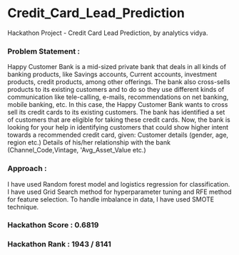 # Credit_Card_Lead_Prediction
Hackathon Project - Credit Card Lead Prediction, by analytics vidya.
### Problem Statement :

Happy Customer Bank is a mid-sized private bank that deals in all kinds of banking products, like Savings accounts, Current accounts, investment products, credit products, among other offerings. The bank also cross-sells products to its existing customers and to do so they use different kinds of communication like tele-calling, e-mails, recommendations on net banking, mobile banking, etc. In this case, the Happy Customer Bank wants to cross sell its credit cards to its existing customers. The bank has identified a set of customers that are eligible for taking these credit cards. Now, the bank is looking for your help in identifying customers that could show higher intent towards a recommended credit card, given: Customer details (gender, age, region etc.) Details of his/her relationship with the bank (Channel_Code,Vintage, 'Avg_Asset_Value etc.)

### Approach :
I have used Random forest model and logistics regression for classification. I have used Grid Search method for hyperparameter tuning and RFE method for feature selection. To handle imbalance in data, I have used SMOTE technique.

### Hackathon Score : 0.6819
### Hackathon Rank : 1943 / 8141
